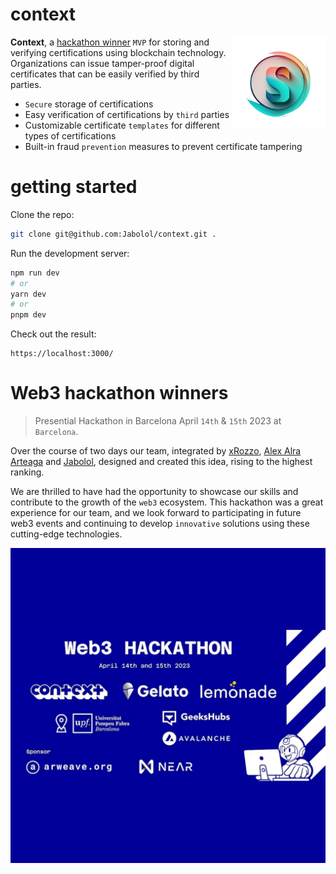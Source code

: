 # context

<img align="right" src="./public/scholario.png" width="150px" alt="the logo" />

**Context**, a [hackathon winner](#web3-hackathon-winners) `MVP` for storing and
verifying certifications using blockchain technology. Organizations can issue
tamper-proof digital certificates that can be easily verified by third parties.

- `Secure` storage of certifications
- Easy verification of certifications by `third` parties
- Customizable certificate `templates` for different types of certifications
- Built-in fraud `prevention` measures to prevent certificate tampering

# getting started

Clone the repo:

```sh
git clone git@github.com:Jabolol/context.git .
```

Run the development server:

```sh
npm run dev
# or
yarn dev
# or
pnpm dev
```

Check out the result:

```
https://localhost:3000/
```

# Web3 hackathon winners

> Presential Hackathon in Barcelona April `14th` & `15th` 2023 at `Barcelona`.

Over the course of two days our team, integrated by
[xRozzo](https://github.com/xRozzo),
[Alex Alra Arteaga](https://github.com/alex-alra-arteaga) and
[Jabolol](https://github.com/Jabolol), designed and created this idea, rising to
the highest ranking.

We are thrilled to have had the opportunity to showcase our skills and
contribute to the growth of the `web3` ecosystem. This hackathon was a great
experience for our team, and we look forward to participating in future web3
events and continuing to develop `innovative` solutions using these cutting-edge
technologies.

![](./public/hackathon.png)
